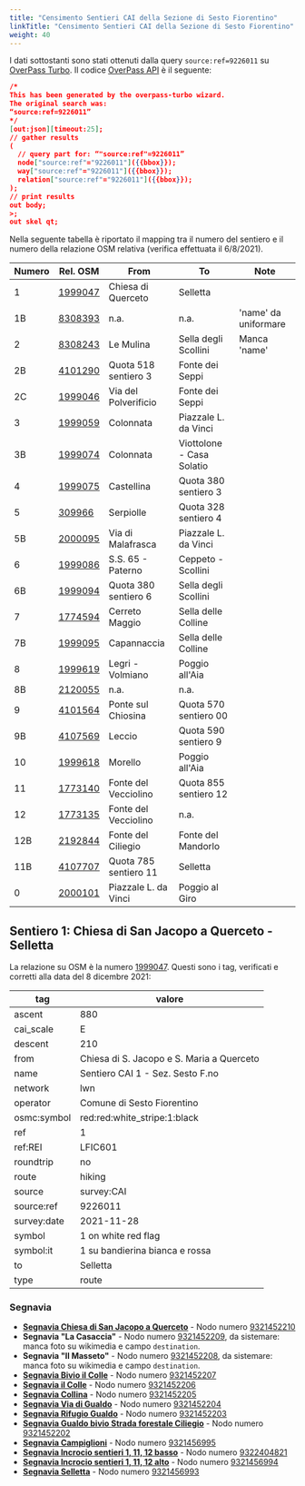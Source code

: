 ```yaml
---
title: "Censimento Sentieri CAI della Sezione di Sesto Fiorentino"
linkTitle: "Censimento Sentieri CAI della Sezione di Sesto Fiorentino"
weight: 40
---
```


I dati sottostanti sono stati ottenuti dalla query `source:ref=9226011` su [OverPass Turbo]. Il codice [OverPass API] è il seguente:

```json
/*
This has been generated by the overpass-turbo wizard.
The original search was:
“source:ref=9226011”
*/
[out:json][timeout:25];
// gather results
(
  // query part for: “"source:ref"=9226011”
  node["source:ref"="9226011"]({{bbox}});
  way["source:ref"="9226011"]({{bbox}});
  relation["source:ref"="9226011"]({{bbox}});
);
// print results
out body;
>;
out skel qt;
```

Nella seguente tabella è riportato il mapping tra il numero del sentiero e il numero della relazione OSM relativa (verifica effettuata il 6/8/2021).

| Numero| Rel. OSM  | From                  | To                        | Note         |
|-------|-----------|-----------------------|---------------------------|--------------|
| 1     | [1999047] | Chiesa di Querceto    | Selletta                  |              |
| 1B    | [8308393] | n.a.                  | n.a.                      | 'name' da uniformare |
| 2     | [8308243] | Le Mulina             | Sella degli Scollini      | Manca 'name' |
| 2B    | [4101290] | Quota 518 sentiero 3  | Fonte dei Seppi           |              |
| 2C    | [1999046] | Via del Polverificio  | Fonte dei Seppi           |              |
| 3     | [1999059] | Colonnata             | Piazzale L. da Vinci      |              |
| 3B    | [1999074] | Colonnata             | Viottolone - Casa Solatio |              |
| 4     | [1999075] | Castellina            | Quota 380 sentiero 3      |              |
| 5     |  [309966] | Serpiolle             | Quota 328 sentiero 4      |              |
| 5B    | [2000095] | Via di Malafrasca     | Piazzale L. da Vinci      |              |
| 6     | [1999086] | S.S. 65 - Paterno     | Ceppeto - Scollini        |              |
| 6B    | [1999094] | Quota 380 sentiero 6  | Sella degli Scollini      |              |
| 7     | [1774594] | Cerreto Maggio        | Sella delle Colline       |              |
| 7B    | [1999095] | Capannaccia           | Sella delle Colline       |              |
| 8     | [1999619] | Legri - Volmiano      | Poggio all'Aia            |              |
| 8B    | [2120055] | n.a.                  | n.a.                      |              |
| 9     | [4101564] | Ponte sul Chiosina    | Quota 570 sentiero 00     |              |
| 9B    | [4107569] | Leccio                | Quota 590 sentiero 9      |              |
| 10    | [1999618] | Morello               | Poggio all'Aia            |              |
| 11    | [1773140] | Fonte del Vecciolino  | Quota 855 sentiero 12     |              |
| 12    | [1773135] | Fonte del Vecciolino  | n.a.                      |              |
| 12B   | [2192844] | Fonte del Ciliegio    | Fonte del Mandorlo        |              |
| 11B   | [4107707] | Quota 785 sentiero 11 | Selletta                  |              |
| 0     | [2000101] | Piazzale L. da Vinci  | Poggio al Giro            |              |

## Sentiero 1: Chiesa di San Jacopo a Querceto - Selletta

La relazione su OSM è la numero [1999047]. Questi sono i tag, verificati e corretti alla data del 8 dicembre 2021:

| tag | valore |
|-----|--------|
| ascent | 880 |
| cai_scale | E |
| descent | 210 |
| from | Chiesa di S. Jacopo e S. Maria a Querceto |
| name | Sentiero CAI 1 - Sez. Sesto F.no |
| network | lwn |
| operator | Comune di Sesto Fiorentino |
| osmc:symbol | red:red:white_stripe:1:black |
| ref | 1 |
| ref:REI | LFIC601 |
| roundtrip | no |
| route | hiking |
| source | survey:CAI |
| source:ref |9226011 |
| survey:date | 2021-11-28 |
| symbol | 1 on white red flag |
| symbol:it | 1 su bandierina bianca e rossa |
| to | Selletta |
| type | route |

### Segnavia

- **[Segnavia Chiesa di San Jacopo a Querceto]** - Nodo numero [9321452210]
- **Segnavia "La Casaccia"** - Nodo numero [9321452209], da sistemare: manca foto su wikimedia e campo `destination`.
- **Segnavia "Il Masseto"** - Nodo numero [9321452208], da sistemare: manca foto su wikimedia e campo `destination`.
- **[Segnavia Bivio il Colle]** - Nodo numero [9321452207]
- **[Segnavia il Colle]** - Nodo numero [9321452206]
- **[Segnavia Collina]** - Nodo numero [9321452205]
- **[Segnavia Via di Gualdo]** - Nodo numero [9321452204]
- **[Segnavia Rifugio Gualdo]** - Nodo numero [9321452203]
- **[Segnavia Gualdo bivio Strada forestale Ciliegio]** - Nodo numero [9321452202]
- **[Segnavia Campiglioni]** - Nodo numero [9321456995]
- **[Segnavia Incrocio sentieri 1, 11, 12 basso]** - Nodo numero [9322404821]
- **[Segnavia Incrocio sentieri 1, 11, 12 alto]** - Nodo numero [9321456994]
- **[Segnavia Selletta]** - Nodo numero [9321456993]

[OverPass Turbo]: https://overpass-turbo.eu/
[OverPass API]: https://dev.overpass-api.de/overpass-doc/en/
[1999047]:https://www.openstreetmap.org/relation/1999047
[8308393]:https://www.openstreetmap.org/relation/8308393
[8308243]:https://www.openstreetmap.org/relation/8308243
[4101290]:https://www.openstreetmap.org/relation/4101290
[1999046]:https://www.openstreetmap.org/relation/1999046
[1999059]:https://www.openstreetmap.org/relation/1999059
[1999074]:https://www.openstreetmap.org/relation/1999074
[1999075]:https://www.openstreetmap.org/relation/1999075
[309966]:https://www.openstreetmap.org/relation/309966
[2000095]:https://www.openstreetmap.org/relation/2000095
[1999086]:https://www.openstreetmap.org/relation/1999086
[1999094]:https://www.openstreetmap.org/relation/1999094
[1774594]:https://www.openstreetmap.org/relation/1774594
[1999095]:https://www.openstreetmap.org/relation/1999095
[1999619]:https://www.openstreetmap.org/relation/1999619
[2120055]:https://www.openstreetmap.org/relation/2120055
[4101564]:https://www.openstreetmap.org/relation/4101564
[4107569]:https://www.openstreetmap.org/relation/4107569
[1999618]:https://www.openstreetmap.org/relation/1999618
[1773140]:https://www.openstreetmap.org/relation/1773140
[1773135]:https://www.openstreetmap.org/relation/1773135
[2192844]:https://www.openstreetmap.org/relation/2192844
[4107707]:https://www.openstreetmap.org/relation/4107707
[2000101]:https://www.openstreetmap.org/relation/2000101
[9321452210]:https://www.openstreetmap.org/node/9321452210
[9321452209]:https://www.openstreetmap.org/node/9321452209
[9321452208]:https://www.openstreetmap.org/node/9321452208
[9321452207]:https://www.openstreetmap.org/node/9321452207
[9321452206]:https://www.openstreetmap.org/node/9321452206
[9321452205]:https://www.openstreetmap.org/node/9321452205
[9321452204]:https://www.openstreetmap.org/node/9321452204
[9321452203]:https://www.openstreetmap.org/node/9321452203
[9321452202]:https://www.openstreetmap.org/node/9321452202
[9321456995]:https://www.openstreetmap.org/node/9321456995
[9322404821]:https://www.openstreetmap.org/node/9322404821
[9321456994]:https://www.openstreetmap.org/node/9321456994
[9321456993]:https://www.openstreetmap.org/node/9321456993

[Segnavia Chiesa di San Jacopo a Querceto]:https://commons.wikimedia.org/wiki/File:SegnaviaSentiero1_MonteMorello_ChiesaSJacopo_SestoFiorentino.jpg
[Segnavia Bivio il Colle]:https://commons.wikimedia.org/wiki/File:Segnavia_Sentiero_1_-_Monte_Morello_-_Il_Colle.jpg
[Segnavia il Colle]:https://commons.wikimedia.org/wiki/File:Segnavia_Sentiero_1_-_Monte_Morello_-_Il_Colle2.jpg
[Segnavia Collina]:https://commons.wikimedia.org/wiki/File:Segnavia_Sentiero_1_-_Monte_Morello_Collina.jpg
[Segnavia Via di Gualdo]:https://commons.wikimedia.org/wiki/File:Segnavia_Sentiero_1_-_Monte_Morello_Via_Di_Gualdo.jpg
[Segnavia Rifugio Gualdo]:https://commons.wikimedia.org/wiki/File:Segnavia_Sentiero_1_-_Monte_Morello_Bivio_Rif_Gualdo.jpg
[Segnavia Gualdo bivio Strada forestale Ciliegio]:https://commons.wikimedia.org/wiki/File:Segnavia_Sentiero_1_-_Monte_Morello_Gualdo_Bivio_Forestale_Ciliegio.jpg
[Segnavia Campiglioni]:https://commons.wikimedia.org/wiki/File:Segnavia_Sentiero_1_e_12_-_Monte_Morello_Campiglioni.jpg
[Segnavia Incrocio sentieri 1, 11, 12 basso]:https://commons.wikimedia.org/wiki/File:Segnavia_Sentiero_1_-_Monte_Morello_Incrocio_Sentieri_1_11_12.jpg
[Segnavia Incrocio sentieri 1, 11, 12 alto]:https://commons.wikimedia.org/wiki/File:Segnavia_Sentiero_1_-_Monte_Morello_Incrocio_Sentieri_1_11_12_quota_800.jpg
[Segnavia Selletta]:https://commons.wikimedia.org/wiki/File:Segnavia_Sentiero_1_-_Monte_Morello_-_Selletta.jpg
